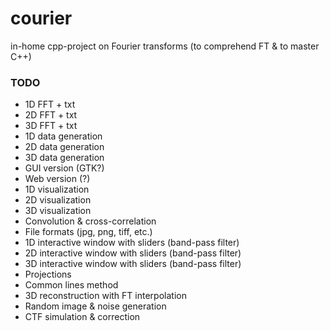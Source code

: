 # courier
in-home cpp-project on Fourier transforms (to comprehend FT & to master C++)

### TODO

- 1D FFT + txt
- 2D FFT + txt
- 3D FFT + txt
- 1D data generation
- 2D data generation
- 3D data generation
- GUI version (GTK?)
- Web version (?)
- 1D visualization
- 2D visualization
- 3D visualization
- Convolution & cross-correlation
- File formats (jpg, png, tiff, etc.)
- 1D interactive window with sliders (band-pass filter)
- 2D interactive window with sliders (band-pass filter)
- 3D interactive window with sliders (band-pass filter)
- Projections
- Common lines method
- 3D reconstruction with FT interpolation
- Random image & noise generation
- CTF simulation & correction
